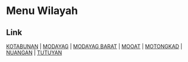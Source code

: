 # Menu Wilayah

## Link

[KOTABUNAN](https://github.com/gigit-pemilu/pemilu-2024-71-sulawesi-utara/tree/main/pilpres/hitung-suara/sub/71-sulawesi-utara/sub/10-bolaang-mongondow-timur/sub/02-kotabunan)
 | 
[MODAYAG](https://github.com/gigit-pemilu/pemilu-2024-71-sulawesi-utara/tree/main/pilpres/hitung-suara/sub/71-sulawesi-utara/sub/10-bolaang-mongondow-timur/sub/04-modayag)
 | 
[MODAYAG BARAT](https://github.com/gigit-pemilu/pemilu-2024-71-sulawesi-utara/tree/main/pilpres/hitung-suara/sub/71-sulawesi-utara/sub/10-bolaang-mongondow-timur/sub/05-modayag-barat)
 | 
[MOOAT](https://github.com/gigit-pemilu/pemilu-2024-71-sulawesi-utara/tree/main/pilpres/hitung-suara/sub/71-sulawesi-utara/sub/10-bolaang-mongondow-timur/sub/07-mooat)
 | 
[MOTONGKAD](https://github.com/gigit-pemilu/pemilu-2024-71-sulawesi-utara/tree/main/pilpres/hitung-suara/sub/71-sulawesi-utara/sub/10-bolaang-mongondow-timur/sub/06-motongkad)
 | 
[NUANGAN](https://github.com/gigit-pemilu/pemilu-2024-71-sulawesi-utara/tree/main/pilpres/hitung-suara/sub/71-sulawesi-utara/sub/10-bolaang-mongondow-timur/sub/03-nuangan)
 | 
[TUTUYAN](https://github.com/gigit-pemilu/pemilu-2024-71-sulawesi-utara/tree/main/pilpres/hitung-suara/sub/71-sulawesi-utara/sub/10-bolaang-mongondow-timur/sub/01-tutuyan)

